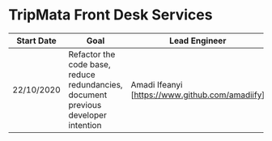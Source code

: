 # TripMata Front Desk Services
Start Date | Goal | Lead Engineer
-----------|------|--------------
22/10/2020 | Refactor the code base, reduce redundancies, document previous developer intention | Amadi Ifeanyi [https://www.github.com/amadiify] 